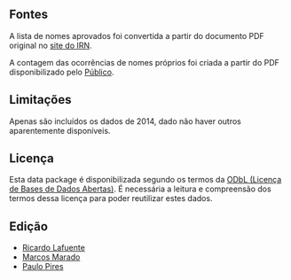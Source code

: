 
Fontes
------

A lista de nomes aprovados foi convertida a partir do documento PDF original no
[site do IRN](http://www.irn.mj.pt/sections/irn/a_registral/registos-centrais/docs-da-nacionalidade/vocabulos-admitidos-e/).

A contagem das ocorrências de nomes próprios foi criada a partir do PDF disponibilizado pelo [Público](http://www.publico.pt/ficheiros/detalhe/lista-completa-dos-nomes-registados-em-2014-20150105-203813).


Limitações
----------

Apenas são incluídos os dados de 2014, dado não haver outros aparentemente
disponíveis.


Licença
-------

Esta data package é disponibilizada segundo os termos da [ODbL (Licença de
Bases de Dados Abertas)](http://opendatacommons.org/licenses/odbl/). É
necessária a leitura e compreensão dos termos dessa licença para poder
reutilizar estes dados.


Edição
------

* [Ricardo Lafuente](http://twitter.com/rlaf)
* [Marcos Marado](https://github.com/marado)
* [Paulo Pires](https://about.me/pires)
